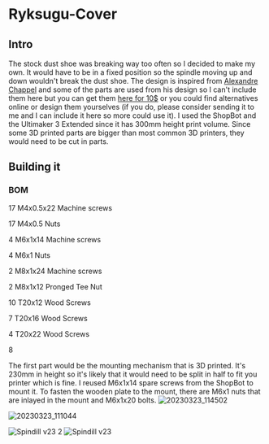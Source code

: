 # Ryksugu-Cover

## Intro

The stock dust shoe was breaking way too often so I decided to make my own. It would have to be in a fixed position so the spindle moving up and down wouldn't break the dust shoe. The design is inspired from [Alexandre Chappel](https://www.youtube.com/@achappel) and some of the parts are used from his design so I can't include them here but you can get them [here for 10$](https://www.alch.shop/shop/p/dust-shoe) or you could find alternatives online or design them yourselves (if you do, please consider sending it to me and I can include it here so more could use it). I used the ShopBot and the Ultimaker 3 Extended since it has 300mm height print volume. Since some 3D printed parts are bigger than most common 3D printers, they would need to be cut in parts.

## Building it

### BOM

17  M4x0.5x22 Machine screws

17  M4x0.5 Nuts

4   M6x1x14 Machine screws

4   M6x1 Nuts

2   M8x1x24 Machine screws

2   M8x1x12 Pronged Tee Nut

10  T20x12 Wood Screws

7   T20x16 Wood Screws

4   T20x22 Wood Screws

8   

The first part would be the mounting mechanism that is 3D printed. It's 230mm in height so it's likely that it would need to be split in half to fit you printer which is fine. I reused M6x1x14 spare screws from the ShopBot to mount it. To fasten the wooden plate to the mount, there are M6x1 nuts that are inlayed in the mount and M6x1x20 bolts.
![20230323_114502](https://user-images.githubusercontent.com/89197469/228607526-8ee60439-f4d1-4194-9f07-ab41a22738cc.jpg)

![20230323_111044](https://user-images.githubusercontent.com/89197469/227186714-c900759d-cc14-41cb-b8e8-e270410b2fc6.jpg)

![Spindill v23 2](https://user-images.githubusercontent.com/89197469/227171799-b48e7e92-353b-45a1-87a1-ac9644be2918.png)
![Spindill v23](https://user-images.githubusercontent.com/89197469/227171809-f0156902-5aa7-4e63-8ed2-b2402a1d5e17.png)
